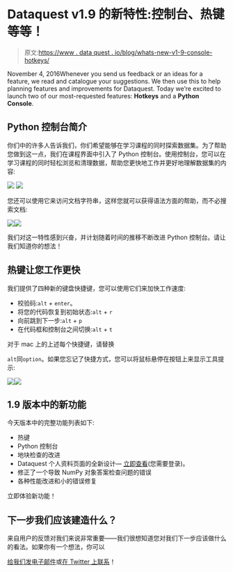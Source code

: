 # Dataquest v1.9 的新特性:控制台、热键等等！

> 原文:[https://www . data quest . io/blog/whats-new-v1-9-console-hotkeys/](https://www.dataquest.io/blog/whats-new-v1-9-console-hotkeys/)

November 4, 2016Whenever you send us feedback or an ideas for a feature, we read and catalogue your suggestions. We then use this to help planning features and improvements for Dataquest. Today we’re excited to launch two of our most-requested features: **Hotkeys** and a **Python Console**.

## Python 控制台简介

你们中的许多人告诉我们，你们希望能够在学习课程的同时探索数据集。为了帮助您做到这一点，我们在课程界面中引入了 Python 控制台。使用控制台，您可以在学习课程的同时轻松浏览和清理数据，帮助您更快地工作并更好地理解数据集的内容:

![](../Images/ae1ef4ba68531ca7ae241960e61d99c7.png) ![](../Images/d5f3edfc5270ae798e44402adf0e0a92.png)

您还可以使用它来访问文档字符串，这样您就可以获得语法方面的帮助，而不必搜索文档:

![](../Images/249292c81e8a79d16562d31a85164a85.png)![](../Images/dedfcfb4c44e30821dacba0470083e97.png)

我们对这一特性感到兴奋，并计划随着时间的推移不断改进 Python 控制台。请让我们知道你的想法！

## 热键让您工作更快

我们提供了四种新的键盘快捷键，您可以使用它们来加快工作速度:

*   校验码:`alt` + `enter`。
*   将您的代码恢复到初始状态:`alt` + `r`
*   向前跳到下一步:`alt` + `p`
*   在代码框和控制台之间切换:`alt` + `t`

对于 mac 上的上述每个快捷键，请替换

`alt`同`option`。如果您忘记了快捷方式，您可以将鼠标悬停在按钮上来显示工具提示:

![](../Images/690d9f40d08e856f76c3aae5d32d6591.png)![](../Images/8bbd502e7e7cc0653744aaf265072b3a.png)

## 1.9 版本中的新功能

今天版本中的完整功能列表如下:

*   热键
*   Python 控制台
*   地块检查的改进
*   Dataquest 个人资料页面的全新设计— [立即查看](https://app.dataquest.io/login?target-url=%2Fprofile)(您需要登录)。
*   修正了一个导致 NumPy 对象答案检查问题的错误
*   各种性能改进和小的错误修复

立即体验新功能！

## 下一步我们应该建造什么？

来自用户的反馈对我们来说非常重要——我们很想知道您对我们下一步应该做什么的看法。如果你有一个想法，你可以

[给我们发电子邮件](/cdn-cgi/l/email-protection#345c5158585b745055405545415147401a5d5b)或[在 Twitter 上联系](https://twitter.com/dataquestio)！